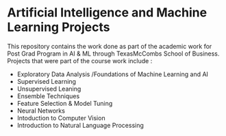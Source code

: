 # Artificial Intelligence and Machine Learning Projects 

This repository contains the work done as part of the academic work  for Post Grad Program in AI & ML through TexasMcCombs School of Business.
Projects that were part of the course work  include :

- Exploratory Data Analysis /Foundations of Machine Learning and AI
- Supervised Learning 
- Unsupervised Leaning 
- Ensemble Techniques
- Feature Selection & Model Tuning 
- Neural Networks
- Intoduction to Computer Vision
- Introduction to Natural Language Processing 

